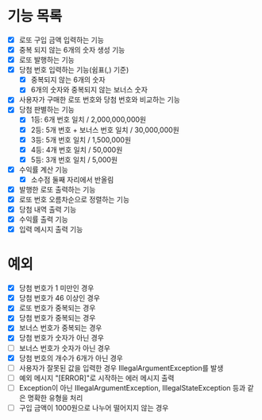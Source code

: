 # 기능 목록
- [x] 로또 구입 금액 입력하는 기능
- [x] 중복 되지 않는 6개의 숫자 생성 기능
- [x] 로또 발행하는 기능
- [x] 당첨 번호 입력하는 기능(쉼표(,) 기준)
  - [x] 중복되지 않는 6개의 숫자
  - [x] 6개의 숫자와 중복되지 않는 보너스 숫자
- [x] 사용자가 구매한 로또 번호와 당첨 번호와 비교하는 기능
- [x] 당첨 판별하는 기능
  - [x] 1등: 6개 번호 일치 / 2,000,000,000원
  - [x] 2등: 5개 번호 + 보너스 번호 일치 / 30,000,000원
  - [x] 3등: 5개 번호 일치 / 1,500,000원
  - [x] 4등: 4개 번호 일치 / 50,000원
  - [x] 5등: 3개 번호 일치 / 5,000원 
- [x] 수익률 계산 기능
  - [x] 소수점 둘째 자리에서 반올림 
- [x] 발행한 로또 출력하는 기능
- [x] 로또 번호 오름차순으로 정렬하는 기능
- [x] 당첨 내역 출력 기능
- [x] 수익률 출력 기능
- [x] 입력 메시지 출력 기능

# 예외
- [x] 당첨 번호가 1 미만인 경우
- [x] 당첨 번호가 46 이상인 경우
- [x] 로또 번호가 중복되는 경우
- [x] 당첨 번호가 중복되는 경우
- [x] 보너스 번호가 중복되는 경우
- [x] 당첨 번호가 숫자가 아닌 경우
- [ ] 보너스 번호가 숫자가 아닌 경우
- [x] 당첨 번호의 개수가 6개가 아닌 경우
- [ ] 사용자가 잘못된 값을 입력한 경우 IllegalArgumentException를 발생
- [ ] 예외 메시지 "[ERROR]"로 시작하는 에러 메시지 출력
- [ ] Exception이 아닌 IllegalArgumentException, IllegalStateException 등과 같은 명확한 유형을 처리
- [ ] 구입 금액이 1000원으로 나누어 떨어지지 않는 경우